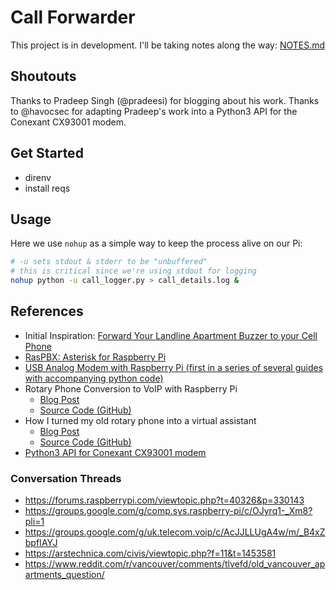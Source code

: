 # Call Forwarder

This project is in development. I'll be taking notes along the way: [NOTES.md](./NOTES.md)

## Shoutouts

Thanks to Pradeep Singh (@pradeesi) for blogging about his work.
Thanks to @havocsec for adapting Pradeep's work into a Python3 API for the Conexant CX93001 modem.

## Get Started

* direnv
* install reqs

## Usage 

Here we use `nohup` as a simple way to keep the process alive on our Pi:

```sh
# -u sets stdout & stderr to be "unbuffered"
# this is critical since we're using stdout for logging
nohup python -u call_logger.py > call_details.log &
```

## References

* Initial Inspiration: [Forward Your Landline Apartment Buzzer to your Cell Phone](https://www.ryansteele.ca/2019/07/15/forward-your-landline-apartment-buzzer-to-your-cell-phone/)
* [RasPBX: Asterisk for Raspberry Pi](http://www.raspberry-asterisk.org/faq/#analog)
* [USB Analog Modem with Raspberry Pi (first in a series of several guides with accompanying python code)](https://iotbytes.wordpress.com/usb-analog-modem-with-raspberry-pi/)
* Rotary Phone Conversion to VoIP with Raspberry Pi
  * [Blog Post](https://hackaday.com/2015/03/09/convert-a-rotary-phone-to-voip-using-raspberry-pi/)
  * [Source Code (GitHub)](https://github.com/hnesland/aselektriskbureau)
* How I turned my old rotary phone into a virtual assistant
  * [Blog Post](https://tcz.medium.com/how-i-turned-my-old-rotary-phone-into-a-virtual-assistant-24f35ca9884f)
  * [Source Code (GitHub)](https://github.com/tcz/rotary)
* [Python3 API for Conexant CX93001 modem](https://github.com/havocsec/cx93001)

### Conversation Threads
* https://forums.raspberrypi.com/viewtopic.php?t=40326&p=330143
* https://groups.google.com/g/comp.sys.raspberry-pi/c/OJyrq1-_Xm8?pli=1
* https://groups.google.com/g/uk.telecom.voip/c/AcJJLLUgA4w/m/_B4xZbpfIAYJ
* https://arstechnica.com/civis/viewtopic.php?f=11&t=1453581
* https://www.reddit.com/r/vancouver/comments/tlvefd/old_vancouver_apartments_question/
